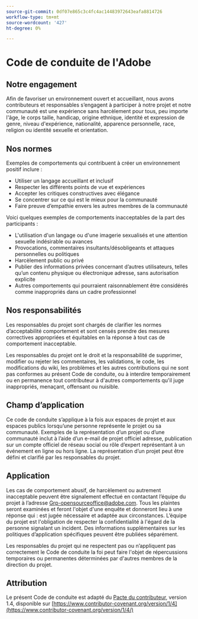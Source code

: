 ```yaml
---
source-git-commit: 0df07e865c3c4fc4ac14483972643eafa8814726
workflow-type: tm+mt
source-wordcount: '427'
ht-degree: 0%

---
```

# Code de conduite de l&#39;Adobe

## Notre engagement

Afin de favoriser un environnement ouvert et accueillant, nous avons
contributeurs et responsables s’engagent à participer à notre projet et
notre communauté est une expérience sans harcèlement pour tous, peu importe l&#39;âge, le corps
taille, handicap, origine ethnique, identité et expression de genre, niveau d&#39;expérience,
nationalité, apparence personnelle, race, religion ou identité sexuelle et
orientation.

## Nos normes

Exemples de comportements qui contribuent à créer un environnement positif
inclure :

* Utiliser un langage accueillant et inclusif
* Respecter les différents points de vue et expériences
* Accepter les critiques constructives avec élégance
* Se concentrer sur ce qui est le mieux pour la communauté
* Faire preuve d’empathie envers les autres membres de la communauté

Voici quelques exemples de comportements inacceptables de la part des participants :

* L&#39;utilisation d&#39;un langage ou d&#39;une imagerie sexualisés et une attention sexuelle indésirable ou
avances
* Provocations, commentaires insultants/désobligeants et attaques personnelles ou politiques
* Harcèlement public ou privé
* Publier des informations privées concernant d’autres utilisateurs, telles qu’un contenu physique ou électronique
adresse, sans autorisation explicite
* Autres comportements qui pourraient raisonnablement être considérés comme inappropriés dans un
cadre professionnel

## Nos responsabilités

Les responsables du projet sont chargés de clarifier les normes d’acceptabilité
comportement et sont censés prendre des mesures correctives appropriées et équitables en
la réponse à tout cas de comportement inacceptable.

Les responsables du projet ont le droit et la responsabilité de supprimer, modifier ou
rejeter les commentaires, les validations, le code, les modifications du wiki, les problèmes et les autres contributions
qui ne sont pas conformes au présent Code de conduite, ou à interdire temporairement ou
en permanence tout contributeur à d&#39;autres comportements qu&#39;il juge inappropriés,
menaçant, offensant ou nuisible.

## Champ d’application

Ce code de conduite s’applique à la fois aux espaces de projet et aux espaces publics
lorsqu’une personne représente le projet ou sa communauté. Exemples de
la représentation d’un projet ou d’une communauté inclut à l’aide d’un e-mail de projet officiel
adresse, publication sur un compte officiel de réseau social ou rôle d’expert
représentant à un événement en ligne ou hors ligne. La représentation d’un projet peut être
défini et clarifié par les responsables du projet.

## Application

Les cas de comportement abusif, de harcèlement ou autrement inacceptable peuvent être
signalement effectué en contactant l’équipe du projet à l’adresse Grp-opensourceoffice@adobe.com. Tous
les plaintes seront examinées et feront l&#39;objet d&#39;une enquête et donneront lieu à une réponse qui :
est jugée nécessaire et adaptée aux circonstances. L’équipe du projet est
l&#39;obligation de respecter la confidentialité à l&#39;égard de la personne signalant un incident.
Des informations supplémentaires sur les politiques d’application spécifiques peuvent être publiées séparément.

Les responsables du projet qui ne respectent pas ou n’appliquent pas correctement le Code de conduite
la foi peut faire l&#39;objet de répercussions temporaires ou permanentes déterminées par d&#39;autres
membres de la direction du projet.

## Attribution

Le présent Code de conduite est adapté du [Pacte du contributeur](https://www.contributor-covenant.org/), version 1.4,
disponible sur [https://www.contributor-covenant.org/version/1/4](https://www.contributor-covenant.org/version/1/4/)
